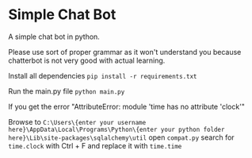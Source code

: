 # Simple Chat Bot

A simple chat bot in python.

Please use sort of proper grammar as it won't understand you because chatterbot is not very good with actual learning.

Install all dependencies
``pip install -r requirements.txt``

Run the main.py file
``python main.py``

If you get the error "AttributeError: module 'time has no attribute 'clock'"

Browse to ``C:\Users\{enter your username here}\AppData\Local\Programs\Python\{enter your python folder here}\Lib\site-packages\sqlalchemy\util``
open ``compat.py`` search for ``time.clock`` with Ctrl + F and replace it with ``time.time``
